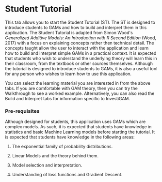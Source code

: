 # Student Tutorial

This tab allows you to start the Student Tutorial (ST). The ST is designed to introduce students to GAMs and how to build and interpret them in this application. The Student Tutorial is adapted from Simon Wood's _Generalized Additive Models: An Introduction with R Second Edition_ (Wood, 2017) with a focus on explaining concepts rather then technical detail.
The concepts taught allow the user to interact with the application and learn how to build and interpret simple GAMs in a practical context.
It is expected that students who wish to understand the underlying theory will learn this in their classroom, from the textbook or other sources themselves.
Although the tutorial is designed to introduce students to GAMs, it is also a useful tool for any person who wishes to learn how to use this application.

You can select the learning material you are interested in from the above tabs. If you are comfortable with GAM theory, then you can try the Walkthrough to see a worked example. Alternatively, you can also read the Build and Interpret tabs for information specific to InvestiGAM.

### Pre-requisites

Although designed for students, this application uses GAMs which are complex models. As such, it is expected that students have knowledge in statistics and basic Machine Learning models before starting the tutorial. It is expected that students have knowledge in the following areas:

1) The exponential family of probability distributions.

2) Linear Models and the theory behind them.

3) Model selection and interpretation.

4) Understanding of loss functions and Gradient Descent.
